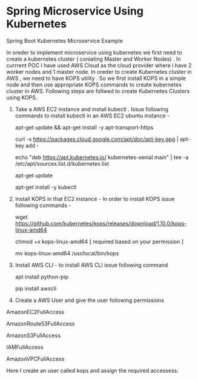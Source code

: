 # Spring Microservice Using Kubernetes
Spring Boot Kubernetes Microservice Example

In oreder to implement microservice using kubernetes we first need to create a kubernetes cluster ( coniating Master and Worker Nodes) . In currrent POC I have used AWS Cloud as the cloud provider where i have 2 worker nodes and 1 master node. In oreder to create Kubernetes cluster in AWS , we need to have KOPS utility . So we first install KOPS in a simple node and then use appropriate KOPS commands to create kubernetes cluster in AWS. Following steps are follwed to create Kubernetes Clusters using KOPS.

1. Take a AWS EC2 instance and install kubectl . Issue following commands to install kubectl in an AWS EC2 ubuntu instance - 
  
      apt-get update && apt-get install -y apt-transport-https
      
      curl -s https://packages.cloud.google.com/apt/doc/apt-key.gpg | apt-key add -
      
      echo "deb https://apt.kubernetes.io/ kubernetes-xenial main" | tee -a /etc/apt/sources.list.d/kubernetes.list
      
      apt-get update
      
      apt-get install -y kubectl
  
 2. Install KOPS in that EC2 instance - In order to install KOPS issue following commands - 
 
    wget https://github.com/kubernetes/kops/releases/download/1.10.0/kops-linux-amd64
    
    chmod +x kops-linux-amd64 [ required based on your permission ]

    mv kops-linux-amd64 /usr/local/bin/kops

3. Install AWS CLI - to install AWS CLI issue following command 
    
    apt install python-pip 
    
    pip install awscli
    
    
4. Create a AWS User and give the user following permissions 
  
  AmazonEC2FullAccess
  
  AmazonRoute53FullAccess
  
  AmazonS3FullAccess
  
  IAMFullAccess
  
  AmazonVPCFullAccess
  
  Here I create an user called kops and assign the required accessess. 
  
 
 
